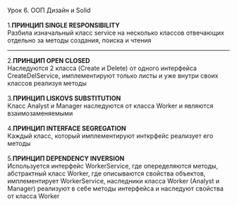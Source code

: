 Урок 6. ООП Дизайн и Solid\
\
1.**ПРИНЦИП SINGLE RESPONSIBILITY**\
Разбила изначальный класс service на несколько классов отвечающих отдельно за методы создания,
поиска и чтения
***
2.**ПРИНЦИП OPEN CLOSED**\
Наследуются 2 класса (Create и Delete) от одного интерфейса CreateDelService, имплементируют только листы
и уже внутри своих классов реализуя методы\
\
3.**ПРИНЦИП LISKOVS SUBSTITUTION**\
Класс Analyst и Manager наследуются от класса Worker и являются взаимозаменяемыми\
\
4.**ПРИНЦИП INTERFACE SEGREGATION**\
Каждый класс, который имплементируют инткрфейс реализует его методы\
\
5.**ПРИНЦИП DEPENDENCY INVERSION**\
Используется интерфейс WorkerService, где опеределяются методы, абстрактный класс Worker, где описываются
свойства объектов, имплементирует WorkerService, наследники класса Worker (Analyst и Manager) реализуют в себе
методы интерфейса и наследуют свойства от класса Worker
